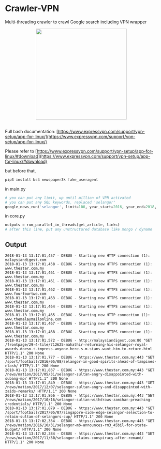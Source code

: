 # Crawler-VPN
Multi-threading crawler to crawl Google search including VPN wrapper

<div align="center">
  <img src="https://smhttp-ssl-23575.nexcesscdn.net/80ABE1/sflashrouters/media/catalog/category/expressvpn-700px2.png" width="300"><br><br>
</div>

Full bash documentation: [https://www.expressvpn.com/support/vpn-setup/app-for-linux/](https://www.expressvpn.com/support/vpn-setup/app-for-linux/)

Please refer to [https://www.expressvpn.com/support/vpn-setup/app-for-linux/#download](https://www.expressvpn.com/support/vpn-setup/app-for-linux/#download)

but before that,
```bash
pip3 install bs4 newspaper3k fake_useragent
```

in main.py
```python
# you can put any limit, up until million of VPN activated
# you can put any SQL keywords, replaced 'selangor'
google_news_run('selangor', limit=100, year_start=2016, year_end=2018, debug=False, sleep_time_every_ten_articles=0)
```

in core.py
```python
outputs = run_parallel_in_threads(get_article, links)
# after this line, put any unstructured database like mongo / dynamo
```

## Output
```text
2018-01-13 13:17:01,457 - DEBUG - Starting new HTTP connection (1): malaysiandigest.com
2018-01-13 13:17:01,458 - DEBUG - Starting new HTTPS connection (1): www.thestar.com.my
2018-01-13 13:17:01,461 - DEBUG - Starting new HTTPS connection (1): www.thestar.com.my
2018-01-13 13:17:01,461 - DEBUG - Starting new HTTPS connection (1): www.thestar.com.my
2018-01-13 13:17:01,462 - DEBUG - Starting new HTTPS connection (1): www.fourfourtwo.com
2018-01-13 13:17:01,463 - DEBUG - Starting new HTTPS connection (1): www.thestar.com.my
2018-01-13 13:17:01,464 - DEBUG - Starting new HTTPS connection (1): www.thestar.com.my
2018-01-13 13:17:01,465 - DEBUG - Starting new HTTP connection (1): www.themalaymailonline.com
2018-01-13 13:17:01,467 - DEBUG - Starting new HTTPS connection (1): www.thestar.com.my
2018-01-13 13:17:01,468 - DEBUG - Starting new HTTPS connection (1): www.thestar.com.my
2018-01-13 13:17:01,572 - DEBUG - http://malaysiandigest.com:80 "GET /frontpage/29-4-tile/712625-mahathir-returning-his-selangor-royal-awards-doesn-t-impress-anyone-here-s-m-sians-want-him-to-return.html HTTP/1.1" 200 None
2018-01-13 13:17:01,777 - DEBUG - https://www.thestar.com.my:443 "GET /sport/football/2016/05/08/selangor-in-good-spirits-ahead-of-tampines-clash/ HTTP/1.1" 200 None
2018-01-13 13:17:01,837 - DEBUG - https://www.thestar.com.my:443 "GET /news/nation/2017/05/31/selangor-sultan-angry-disappointed-with-subang-mp/ HTTP/1.1" 200 None
2018-01-13 13:17:01,849 - DEBUG - https://www.thestar.com.my:443 "GET /news/nation/2017/12/07/selangor-sultan-angry-and-disappointed-with-zaids-remarks/ HTTP/1.1" 200 None
2018-01-13 13:17:01,866 - DEBUG - https://www.thestar.com.my:443 "GET /news/nation/2017/10/16/selangor-sultan-withdraws-zamihan-preaching-credentials/ HTTP/1.1" 200 None
2018-01-13 13:17:01,879 - DEBUG - https://www.thestar.com.my:443 "GET /sport/football/2017/05/07/singapore-side-edge-selangor-selection-to-retain-sultan-of-selangors-cup/ HTTP/1.1" 200 None
2018-01-13 13:17:02,334 - DEBUG - https://www.thestar.com.my:443 "GET /news/nation/2016/10/31/selangor-mb-announces-rm3_45bil-for-state-budget/ HTTP/1.1" 200 None
2018-01-13 13:17:02,384 - DEBUG - https://www.thestar.com.my:443 "GET /news/nation/2017/11/30/selangor-claims-conspiracy-after-remand/ HTTP/1.1" 200 None
```
